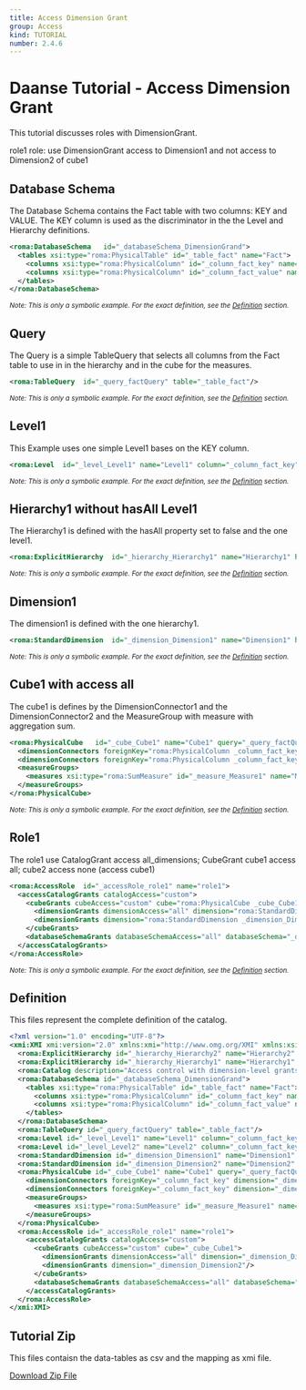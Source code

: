 ```yaml
---
title: Access Dimension Grant
group: Access
kind: TUTORIAL
number: 2.4.6
---
```

# Daanse Tutorial - Access Dimension Grant

This tutorial discusses roles with DimensionGrant.

role1 role:   use DimensionGrant access to Dimension1 and not access to Dimension2 of cube1



## Database Schema

The Database Schema contains the Fact table with two columns: KEY and VALUE. The KEY column is used as the discriminator in the the Level and Hierarchy definitions.


```xml
<roma:DatabaseSchema   id="_databaseSchema_DimensionGrand">
  <tables xsi:type="roma:PhysicalTable" id="_table_fact" name="Fact">
    <columns xsi:type="roma:PhysicalColumn" id="_column_fact_key" name="KEY"/>
    <columns xsi:type="roma:PhysicalColumn" id="_column_fact_value" name="VALUE" type="Integer"/>
  </tables>
</roma:DatabaseSchema>

```
*<small>Note: This is only a symbolic example. For the exact definition, see the [Definition](#definition) section.</small>*
## Query

The Query is a simple TableQuery that selects all columns from the Fact table to use in in the hierarchy and in the cube for the measures.


```xml
<roma:TableQuery  id="_query_factQuery" table="_table_fact"/>

```
*<small>Note: This is only a symbolic example. For the exact definition, see the [Definition](#definition) section.</small>*
## Level1

This Example uses one simple Level1 bases on the KEY column.


```xml
<roma:Level  id="_level_Level1" name="Level1" column="_column_fact_key"/>

```
*<small>Note: This is only a symbolic example. For the exact definition, see the [Definition](#definition) section.</small>*
## Hierarchy1 without hasAll Level1

The Hierarchy1 is defined with the hasAll property set to false and the one level1.


```xml
<roma:ExplicitHierarchy  id="_hierarchy_Hierarchy1" name="Hierarchy1" hasAll="false" primaryKey="_column_fact_key" query="_query_factQuery" levels="_level_Level1"/>

```
*<small>Note: This is only a symbolic example. For the exact definition, see the [Definition](#definition) section.</small>*
## Dimension1

The dimension1 is defined with the one hierarchy1.


```xml
<roma:StandardDimension  id="_dimension_Dimension1" name="Dimension1" hierarchies="roma:ExplicitHierarchy _hierarchy_Hierarchy1"/>

```
*<small>Note: This is only a symbolic example. For the exact definition, see the [Definition](#definition) section.</small>*
## Cube1 with access all

The cube1 is defines by the DimensionConnector1 and the DimensionConnector2  and the MeasureGroup with measure with aggregation sum.


```xml
<roma:PhysicalCube   id="_cube_Cube1" name="Cube1" query="_query_factQuery">
  <dimensionConnectors foreignKey="roma:PhysicalColumn _column_fact_key" dimension="roma:StandardDimension _dimension_Dimension1" overrideDimensionName="Dimension1" id="_dimensionConnector_dimension1"/>
  <dimensionConnectors foreignKey="roma:PhysicalColumn _column_fact_key" dimension="roma:StandardDimension _dimension_Dimension2" overrideDimensionName="Dimension2" id="_dimensionConnector_dimension2"/>
  <measureGroups>
    <measures xsi:type="roma:SumMeasure" id="_measure_Measure1" name="Measure1" column="_column_fact_value"/>
  </measureGroups>
</roma:PhysicalCube>

```
*<small>Note: This is only a symbolic example. For the exact definition, see the [Definition](#definition) section.</small>*
## Role1

The role1 use CatalogGrant access all_dimensions; CubeGrant cube1 access all; cube2 access none (access cube1)


```xml
<roma:AccessRole  id="_accessRole_role1" name="role1">
  <accessCatalogGrants catalogAccess="custom">
    <cubeGrants cubeAccess="custom" cube="roma:PhysicalCube _cube_Cube1">
      <dimensionGrants dimensionAccess="all" dimension="roma:StandardDimension _dimension_Dimension1"/>
      <dimensionGrants dimension="roma:StandardDimension _dimension_Dimension2"/>
    </cubeGrants>
    <databaseSchemaGrants databaseSchemaAccess="all" databaseSchema="_databaseSchema_DimensionGrand"/>
  </accessCatalogGrants>
</roma:AccessRole>

```
*<small>Note: This is only a symbolic example. For the exact definition, see the [Definition](#definition) section.</small>*

## Definition

This files represent the complete definition of the catalog.

```xml
<?xml version="1.0" encoding="UTF-8"?>
<xmi:XMI xmi:version="2.0" xmlns:xmi="http://www.omg.org/XMI" xmlns:xsi="http://www.w3.org/2001/XMLSchema-instance" xmlns:roma="https://www.daanse.org/spec/org.eclipse.daanse.rolap.mapping">
  <roma:ExplicitHierarchy id="_hierarchy_Hierarchy2" name="Hierarchy2" hasAll="false" primaryKey="_column_fact_key" query="_query_factQuery" levels="_level_Level2"/>
  <roma:ExplicitHierarchy id="_hierarchy_Hierarchy1" name="Hierarchy1" hasAll="false" primaryKey="_column_fact_key" query="_query_factQuery" levels="_level_Level1"/>
  <roma:Catalog description="Access control with dimension-level grants" name="Daanse Tutorial - Access Dimension Grant" cubes="_cube_Cube1" accessRoles="_accessRole_role1" dbschemas="_databaseSchema_DimensionGrand"/>
  <roma:DatabaseSchema id="_databaseSchema_DimensionGrand">
    <tables xsi:type="roma:PhysicalTable" id="_table_fact" name="Fact">
      <columns xsi:type="roma:PhysicalColumn" id="_column_fact_key" name="KEY"/>
      <columns xsi:type="roma:PhysicalColumn" id="_column_fact_value" name="VALUE" type="Integer"/>
    </tables>
  </roma:DatabaseSchema>
  <roma:TableQuery id="_query_factQuery" table="_table_fact"/>
  <roma:Level id="_level_Level1" name="Level1" column="_column_fact_key"/>
  <roma:Level id="_level_Level2" name="Level2" column="_column_fact_key"/>
  <roma:StandardDimension id="_dimension_Dimension1" name="Dimension1" hierarchies="_hierarchy_Hierarchy1"/>
  <roma:StandardDimension id="_dimension_Dimension2" name="Dimension2" hierarchies="_hierarchy_Hierarchy2"/>
  <roma:PhysicalCube id="_cube_Cube1" name="Cube1" query="_query_factQuery">
    <dimensionConnectors foreignKey="_column_fact_key" dimension="_dimension_Dimension1" overrideDimensionName="Dimension1" id="_dimensionConnector_dimension1"/>
    <dimensionConnectors foreignKey="_column_fact_key" dimension="_dimension_Dimension2" overrideDimensionName="Dimension2" id="_dimensionConnector_dimension2"/>
    <measureGroups>
      <measures xsi:type="roma:SumMeasure" id="_measure_Measure1" name="Measure1" column="_column_fact_value"/>
    </measureGroups>
  </roma:PhysicalCube>
  <roma:AccessRole id="_accessRole_role1" name="role1">
    <accessCatalogGrants catalogAccess="custom">
      <cubeGrants cubeAccess="custom" cube="_cube_Cube1">
        <dimensionGrants dimensionAccess="all" dimension="_dimension_Dimension1"/>
        <dimensionGrants dimension="_dimension_Dimension2"/>
      </cubeGrants>
      <databaseSchemaGrants databaseSchemaAccess="all" databaseSchema="_databaseSchema_DimensionGrand"/>
    </accessCatalogGrants>
  </roma:AccessRole>
</xmi:XMI>

```



## Tutorial Zip
This files contaisn the data-tables as csv and the mapping as xmi file.

<a href="./zip/tutorial.access.dimensiongrand.zip" download>Download Zip File</a>
